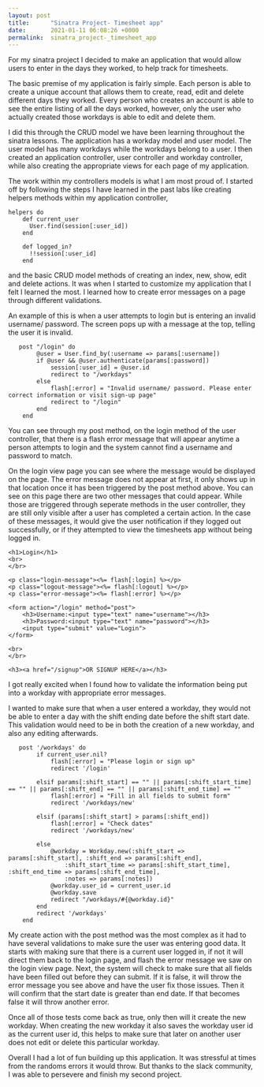 ```yaml
---
layout: post
title:      "Sinatra Project- Timesheet app"
date:       2021-01-11 06:08:26 +0000
permalink:  sinatra_project-_timesheet_app
---
```



For my sinatra project I decided to make an application that would allow users to enter in the days they worked, to help track for timesheets. 

The basic premise of my application is fairly simple. Each person is able to create a unique account that allows them to create, read, edit and delete different days they worked. Every person who creates an account is able to see the entire listing of all the days worked, however, only the user who actually created those workdays is able to edit and delete them. 

I did this through the CRUD model we have been learning throughout the sinatra lessons. The application has a workday model and user model. The user model has many workdays while the workdays belong to a user. I then created an application controller, user controller and workday controller, while also creating the appropriate views for each page of my application. 

The work within my controllers models is what I am most proud of. I started off by following the steps I have learned in the past labs like creating helpers methods within my application controller,

```
helpers do 
    def current_user 
      User.find(session[:user_id])
    end 

    def logged_in?
      !!session[:user_id]
    end

```

and the basic CRUD model methods of creating an index, new, show, edit and delete actions. It was when I started to customize my application that I felt I learned the most. I learned how to create error messages on a page through different validations. 

An example of this is when a user attempts to login but is entering an invalid username/ password. The screen pops up with a message at the top, telling the user it is invalid. 

```
   post "/login" do 
        @user = User.find_by(:username => params[:username])
        if @user && @user.authenticate(params[:password])
            session[:user_id] = @user.id
            redirect to "/workdays"
        else 
            flash[:error] = "Invalid username/ password. Please enter correct information or visit sign-up page"
            redirect to "/login"
        end 
    end 
```

You can see through my post method, on the login method of the user controller, that there is a flash error message that will appear anytime a person attempts to login and the system cannot find a username and password to match. 

On the login view page you can see where the message would be displayed on the page. The error message does not appear at first, it only shows up in that location once it has been triggered by the post method above. You can see on this page there are two other messages that could appear. While those are triggered through seperate methods in the user controller, they are still only visible after a user has completed a certain action. In the case of these messages, it would give the user notification if they logged out successfully, or if they attempted to view the timesheets app without being logged in. 

```
<h1>Login</h1>
<br>
</br>

<p class="login-message"><%= flash[:login] %></p>
<p class="logout-message"><%= flash[:logout] %></p>
<p class="error-message"><%= flash[:error] %></p>

<form action="/login" method="post">
    <h3>Username:<input type="text" name="username"></h3>
    <h3>Password:<input type="text" name="password"></h3>
    <input type="submit" value="Login">
</form>

<br>
</br>

<h3><a href="/signup">OR SIGNUP HERE</a></h3>

```

I got really excited when I found how to validate the information being put into a workday with appropriate error messages. 

I wanted to make sure that when a user entered a workday, they would not be able to enter a day with the shift ending date before the shift start date. This validation would need to be in both the creation of a new workday, and also any editing afterwards. 

```
   post '/workdays' do 
        if current_user.nil?
            flash[:error] = "Please login or sign up"
            redirect '/login'

        elsif params[:shift_start] == "" || params[:shift_start_time] == "" || params[:shift_end] == "" || params[:shift_end_time] == ""
            flash[:error] = "Fill in all fields to submit form"
            redirect '/workdays/new'

        elsif (params[:shift_start] > params[:shift_end])
            flash[:error] = "Check dates"
            redirect '/workdays/new'

        else 
            @workday = Workday.new(:shift_start => params[:shift_start], :shift_end => params[:shift_end], 
                :shift_start_time => params[:shift_start_time], :shift_end_time => params[:shift_end_time], 
                :notes => params[:notes])
            @workday.user_id = current_user.id
            @workday.save
            redirect "/workdays/#{@workday.id}"
        end 
        redirect '/workdays'
    end 
```

My create action with the post method was the most complex as it had to have several validations to make sure the user was entering good data. It starts with making sure that there is a current user logged in, if not it will direct them back to the login page, and flash the error message we saw on the login view page. Next, the system will check to make sure that all fields have been filled out before they can submit. If it is false, it will throw the error message you see above and have the user fix those issues. Then it will confirm that the start date is greater than end date. If that becomes false it will throw another error. 

Once all of those tests come back as true, only then will it create the new workday. When creating the new workday it also saves the workday user id as the current user id, this helps to make sure that later on another user does not edit or delete this particular workday. 

Overall I had a lot of fun building up this application. It was stressful at times from the randoms errors it would throw. But thanks to the slack community, I was able to persevere and finish my second project.







